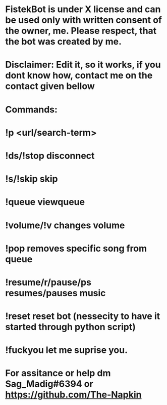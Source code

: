 # FistekBot is under X license and can be used only with written consent of the owner, me. Please respect, that the bot was created by me.
# Disclaimer: Edit it, so it works, if you dont know how, contact me on the contact given bellow
# Commands:
# !p <url/search-term>
# !ds/!stop disconnect
# !s/!skip skip
# !queue viewqueue
# !volume/!v <value> changes volume
# !pop <songs posiotion in queue> removes specific song from queue
# !resume/r/pause/ps resumes/pauses music
# !reset reset bot (nessecity to have it started through python script)
# !fuckyou let me suprise you.
# For assitance or help dm Sag_Madig#6394 or https://github.com/The-Napkin
